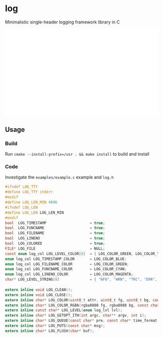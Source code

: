 # log

Minimalistic single-header logging framework library in C 

![](./examples/example.svg)

## Usage

### Build
Run `cmake --install-prefix=/usr . && make install` to build and install

### Code

Investigate the `examples/example.c` example and `log.h`

```c
#ifndef LOG_TTY
#define LOG_TTY stderr
#endif
#define LOG_LEN_MIN 4096
#ifndef LOG_LEN
#define LOG_LEN LOG_LEN_MIN
#endif
bool  LOG_TIMESTAMP                    = true;
bool  LOG_FUNCNAME                     = true;
bool  LOG_FILENAME                     = true;
bool  LOG_LINENO                       = true;
bool  LOG_COLORED                      = true;
FILE* LOG_FILE                         = NULL;
const enum log_col LOG_LEVEL_COLOR[8]  = { LOG_COLOR_GREEN, LOG_COLOR_YELLOW, LOG_COLOR_BLUE, LOG_COLOR_RED, LOG_COLOR_RED, LOG_COLOR_RED, LOG_COLOR_MAGENTA };
enum log_col LOG_TIMESTAMP_COLOR       = LOG_COLOR_BLUE;
enum log_col LOG_FILENAME_COLOR        = LOG_COLOR_GREEN;
enum log_col LOG_FUNCNAME_COLOR        = LOG_COLOR_CYAN;
enum log_col LOG_LINENO_COLOR          = LOG_COLOR_MAGENTA;
char* LOG_LEVEL_STRING[8]              = { "NFO", "WRN", "TRC", "ERR", "DBG", "FTL", "SYS" };

extern inline void LOG_CLEAN();
extern inline void LOG_CLOSE();
extern inline char* LOG_COLOR(uint8_t attr, uint8_t fg, uint8_t bg, const char* msg);
extern inline char* LOG_COLOR_RGBA(rgba8888 fg, rgba8888 bg, const char* msg);
extern inline const char* LOG_LEVEL(enum log_lvl lvl);
extern inline char* LOG_GETOPT_ITH(int argc, char** argv, int i);
extern inline char* LOG_QUEUE(const char* pre, const char* time_format, const char* filename, const char* funcname, const ssize_t lineno, const char* msg);
extern inline char* LOG_PUTS(const char* msg);
extern inline char* LOG_FLUSH(char* buf);
```
